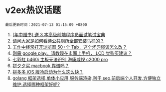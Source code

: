 # v2ex热议话题

`最后更新时间：2021-07-13 01:15:09 +0800`

1. [[年中赠书] 送 3 本高级前端程序员面试笔试宝典](https://www.v2ex.com/t/788917)
1. [请问大家是如何看待公共厕所全部安装马桶的？](https://www.v2ex.com/t/788972)
1. [工作中经常打开浏览器 50+个 Tab，这个坏习惯该怎么改？](https://www.v2ex.com/t/789057)
1. [刚需 google play。请教现在市面上手机， LCD 党购买建议？](https://www.v2ex.com/t/788973)
1. [七彩虹 b460i 主板无法识别 海康威视 c2000 pro](https://www.v2ex.com/t/788944)
1. [拼夕夕买 macbook 靠谱吗？](https://www.v2ex.com/t/788920)
1. [拼多多 iOS 版冷启动为什么这么快？](https://www.v2ex.com/t/788942)
1. [golang 框架选择,单体小应用,服务端渲染,利于 seo,前后端个人开发,方便独立维护.选择哪种框架好呢?](https://www.v2ex.com/t/788971)

